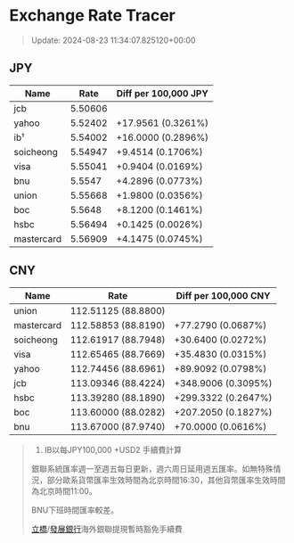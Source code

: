 # Exchange Rate Tracer

> Update: 2024-08-23 11:34:07.825120+00:00

## JPY

| Name       |    Rate | Diff per 100,000 JPY   |
|------------|---------|------------------------|
| jcb        | 5.50606 |                        |
| yahoo      | 5.52402 | +17.9561 (0.3261%)     |
| ib¹        | 5.54002 | +16.0000 (0.2896%)     |
| soicheong  | 5.54947 | +9.4514 (0.1706%)      |
| visa       | 5.55041 | +0.9404 (0.0169%)      |
| bnu        | 5.5547  | +4.2896 (0.0773%)      |
| union      | 5.55668 | +1.9800 (0.0356%)      |
| boc        | 5.5648  | +8.1200 (0.1461%)      |
| hsbc       | 5.56494 | +0.1425 (0.0026%)      |
| mastercard | 5.56909 | +4.1475 (0.0745%)      |

## CNY

| Name       | Rate                | Diff per 100,000 CNY   |
|------------|---------------------|------------------------|
| union      | 112.51125	(88.8800) |                        |
| mastercard | 112.58853	(88.8190) | +77.2790 (0.0687%)     |
| soicheong  | 112.61917	(88.7948) | +30.6400 (0.0272%)     |
| visa       | 112.65465	(88.7669) | +35.4830 (0.0315%)     |
| yahoo      | 112.74456	(88.6961) | +89.9092 (0.0798%)     |
| jcb        | 113.09346	(88.4224) | +348.9006 (0.3095%)    |
| hsbc       | 113.39280	(88.1890) | +299.3322 (0.2647%)    |
| boc        | 113.60000	(88.0282) | +207.2050 (0.1827%)    |
| bnu        | 113.67000	(87.9740) | +70.0000 (0.0616%)     |


> 1. IB以每JPY100,000 +USD2 手續費計算
>
> 銀聯系統匯率週一至週五每日更新，週六周日延用週五匯率。如無特殊情況，部分歐系貨幣匯率生效時間為北京時間16:30，其他貨幣匯率生效時間為北京時間11:00。
>
> BNU下班時間匯率較差。
>
> [立橋](https://www.wlbank.com.mo/uploads/ueditor/file/20181211/1544536513900230.pdf)/[發展銀行](https://www.mdb.com.mo/Service_Charges_20230728.pdf)海外銀聯提現暫時豁免手續費

